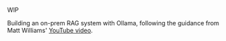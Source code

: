 WIP

Building an on-prem RAG system with Ollama, following the guidance from Matt
Williams' [YouTube video](https://www.youtube.com/watch?v=GxLoMquHynY&ab_channel=MattWilliams).
